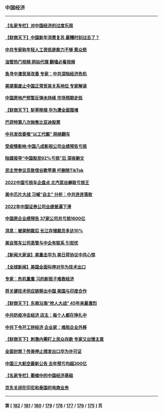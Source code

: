 ### 中国经济
---
#### [【名家专栏】对中国经济的过度乐观](../../pages/ncid283/n13921749.md?02041245) 
#### [【财商天下】中国新年消费复苏 最糟时刻过去了？](../../pages/ncid283/n13921935.md?02041245) 
#### [中共专家称年轻人工资低是能力不够 惹众怒](../../pages/ncid283/n13921285.md?02041245) 
#### [油管热门视频 网站代理 翻墙必看视频](http://138.2.39.72:81/youtube.html?epic-marker?02041245)
#### [急寻中澳贸易改善 专家：中共深陷经济危机](../../pages/ncid283/n13921153.md?02041245) 
#### [美提案废止中国正常贸易关系地位 专家解读](../../pages/ncid283/n13921230.md?02041245) 
#### [中国房地产短暂反弹未持续 市场预期走低](../../pages/ncid283/n13921193.md?02041245) 
#### [【财商天下】斩草除根 华为遭全面围堵](../../pages/ncid283/n13921248.md?02041245) 
#### [巴菲特第八次抛售比亚迪股票](../../pages/ncid283/n13921227.md?02041245) 
#### [中共发改委推“以工代赈” 网络翻车](../../pages/ncid283/n13921125.md?02041245) 
#### [受疫情影响 中国八成影视公司业绩预告亏损](../../pages/ncid283/n13921199.md?02041245) 
#### [陆媒报导“中国股民92%亏损”后 深夜删文](../../pages/ncid283/n13921080.md?02041245) 
#### [民主党参议员致信谷歌苹果 吁删除TikTok](../../pages/ncid283/n13920988.md?02041245) 
#### [2022中国亏损车企盘点 北汽蓝谷蝉联亏损王](../../pages/ncid283/n13920391.md?02041245) 
#### [美中芯片大战 习喊“自主” 分析：中共连连落败](../../pages/ncid283/n13920089.md?02041245) 
#### [2022年中国证券公司业绩普遍下滑](../../pages/ncid283/n13920380.md?02041245) 
#### [中国房企业绩预告 37家公司共亏损1600亿](../../pages/ncid283/n13920349.md?02041245) 
#### [消息：被美制裁后 长江存储裁员多达10%](../../pages/ncid283/n13920203.md?02041245) 
#### [美自驾车公司高管与中企有联系 引担忧](../../pages/ncid283/n13920341.md?02041245) 
#### [【新闻大家谈】美重击华为 美日荷协议中共心惊](../../pages/ncid283/n13920246.md?02041245) 
#### [【全球新闻】美国全面叫停对华为技术出口](../../pages/ncid283/n13920076.md?02041245) 
#### [专家：危机重重 习的新班子难救经济](../../pages/ncid283/n13919797.md?02041245) 
#### [将关键技术供应链移出中国 美国与印度合作](../../pages/ncid283/n13919690.md?02041245) 
#### [【财商天下】东南沿海“抢人大战” 45年来最激烈](../../pages/ncid283/n13919571.md?02041245) 
#### [中共防疫冲击经济 店主：每个人都在挣扎中](../../pages/ncid283/n13919550.md?02041245) 
#### [中共下令开工拼经济 企业家：难阻企业外移](../../pages/ncid283/n13919435.md?02041245) 
#### [【财商天下】刺激内需盯上民众存款 专家又出馊主意](../../pages/ncid283/n13918908.md?02041245) 
#### [全面封禁？传美停止颁发出口华为许可证](../../pages/ncid283/n13918976.md?02041245) 
#### [中国三大航空最新公告 去年预亏均超300亿](../../pages/ncid283/n13918782.md?02041245) 
#### [【名家专栏】萎缩中的中国经济基础](../../pages/ncid283/n13917274.md?02041245) 
#### [京东关闭在印尼和泰国的电商业务](../../pages/ncid283/n13918822.md?02041245) 

---
#### 第 [ [182](./182.md?02041245) / [181](./181.md?02041245) / [180](./180.md?02041245) / [179](./179.md?02041245) / [178](./178.md?02041245) / [177](./177.md?02041245) / [176](./176.md?02041245) / [175](./175.md?02041245) ] 页
